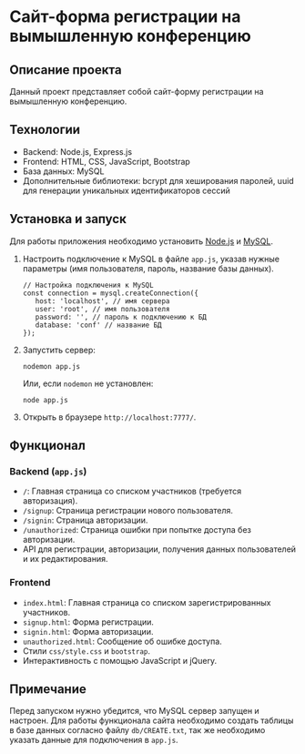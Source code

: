 # Cайт-форма регистрации на вымышленную конференцию

## Описание проекта

Данный проект представляет собой сайт-форму регистрации на вымышленную конференцию.

## Технологии

- Backend: Node.js, Express.js
- Frontend: HTML, CSS, JavaScript, Bootstrap
- База данных: MySQL
- Дополнительные библиотеки: bcrypt для хеширования паролей, uuid для генерации уникальных идентификаторов сессий

## Установка и запуск

Для работы приложения необходимо установить [Node.js](https://nodejs.org/en/) и [MySQL](https://www.mysql.com/).

1. Настроить подключение к MySQL в файле `app.js`, указав нужные параметры (имя пользователя, пароль, название базы данных).

   ```
   // Настройка подключения к MySQL
   const connection = mysql.createConnection({
      host: 'localhost', // имя сервера
      user: 'root', // имя пользователя
      password: '', // пароль к подключению к БД
      database: 'conf' // название БД
   });
   ```
2. Запустить сервер:

   ```
   nodemon app.js
   ```

   Или, если `nodemon` не установлен:

   ```
   node app.js
   ```
3. Открыть в браузере `http://localhost:7777/`.

## Функционал

### Backend (`app.js`)

- `/`: Главная страница со списком участников (требуется авторизация).
- `/signup`: Страница регистрации нового пользователя.
- `/signin`: Страница авторизации.
- `/unauthorized`: Страница ошибки при попытке доступа без авторизации.
- API для регистрации, авторизации, получения данных пользователей и их редактирования.

### Frontend

- `index.html`: Главная страница со списком зарегистрированных участников.
- `signup.html`: Форма регистрации.
- `signin.html`: Форма авторизации.
- `unauthorized.html`: Сообщение об ошибке доступа.
- Стили `css/style.css` и `bootstrap`.
- Интерактивность с помощью JavaScript и jQuery.

## Примечание

Перед запуском нужно убедится, что MySQL сервер запущен и настроен. Для работы функционала сайта необходимо создать таблицы в базе данных согласно файлу `db/CREATE.txt`, так же необходимо указать данные для подключения в `app.js`.
